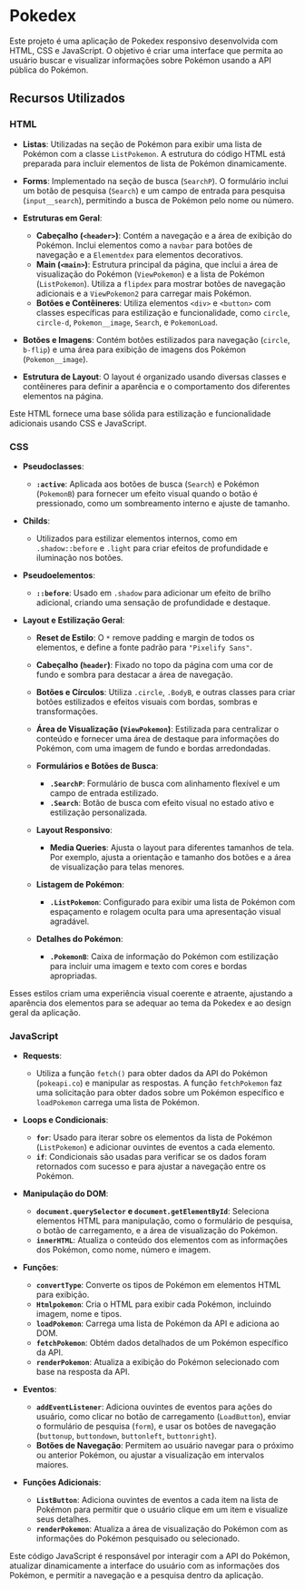 # Pokedex

Este projeto é uma aplicação de Pokedex responsivo desenvolvida com HTML, CSS e JavaScript. O objetivo é criar uma interface que permita ao usuário buscar e visualizar informações sobre Pokémon usando a API pública do Pokémon.

## Recursos Utilizados

### HTML
- **Listas**: Utilizadas na seção de Pokémon para exibir uma lista de Pokémon com a classe `ListPokemon`. A estrutura do código HTML está preparada para incluir elementos de lista de Pokémon dinamicamente.
  
- **Forms**: Implementado na seção de busca (`SearchP`). O formulário inclui um botão de pesquisa (`Search`) e um campo de entrada para pesquisa (`input__search`), permitindo a busca de Pokémon pelo nome ou número.

- **Estruturas em Geral**: 
  - **Cabeçalho (`<header>`)**: Contém a navegação e a área de exibição do Pokémon. Inclui elementos como a `navbar` para botões de navegação e a `Elementdex` para elementos decorativos.
  - **Main (`<main>`)**: Estrutura principal da página, que inclui a área de visualização do Pokémon (`ViewPokemon`) e a lista de Pokémon (`ListPokemon`). Utiliza a `flipdex` para mostrar botões de navegação adicionais e a `ViewPokemon2` para carregar mais Pokémon.
  - **Botões e Contêineres**: Utiliza elementos `<div>` e `<button>` com classes específicas para estilização e funcionalidade, como `circle`, `circle-d`, `Pokemon__image`, `Search`, e `PokemonLoad`.

- **Botões e Imagens**: Contém botões estilizados para navegação (`circle`, `b-flip`) e uma área para exibição de imagens dos Pokémon (`Pokemon__image`).

- **Estrutura de Layout**: O layout é organizado usando diversas classes e contêineres para definir a aparência e o comportamento dos diferentes elementos na página.

Este HTML fornece uma base sólida para estilização e funcionalidade adicionais usando CSS e JavaScript.


### CSS
- **Pseudoclasses**: 
  - **`:active`**: Aplicada aos botões de busca (`Search`) e Pokémon (`PokemonB`) para fornecer um efeito visual quando o botão é pressionado, como um sombreamento interno e ajuste de tamanho.

- **Childs**: 
  - Utilizados para estilizar elementos internos, como em `.shadow::before` e `.light` para criar efeitos de profundidade e iluminação nos botões.

- **Pseudoelementos**:
  - **`::before`**: Usado em `.shadow` para adicionar um efeito de brilho adicional, criando uma sensação de profundidade e destaque.

- **Layout e Estilização Geral**:
  - **Reset de Estilo**: O `*` remove padding e margin de todos os elementos, e define a fonte padrão para `"Pixelify Sans"`.
  
  - **Cabeçalho (`header`)**: Fixado no topo da página com uma cor de fundo e sombra para destacar a área de navegação.
  
  - **Botões e Círculos**: Utiliza `.circle`, `.BodyB`, e outras classes para criar botões estilizados e efeitos visuais com bordas, sombras e transformações.

  - **Área de Visualização (`ViewPokemon`)**: Estilizada para centralizar o conteúdo e fornecer uma área de destaque para informações do Pokémon, com uma imagem de fundo e bordas arredondadas.

  - **Formulários e Botões de Busca**:
    - **`.SearchP`**: Formulário de busca com alinhamento flexível e um campo de entrada estilizado.
    - **`.Search`**: Botão de busca com efeito visual no estado ativo e estilização personalizada.
  
  - **Layout Responsivo**:
    - **Media Queries**: Ajusta o layout para diferentes tamanhos de tela. Por exemplo, ajusta a orientação e tamanho dos botões e a área de visualização para telas menores.
  
  - **Listagem de Pokémon**:
    - **`.ListPokemon`**: Configurado para exibir uma lista de Pokémon com espaçamento e rolagem oculta para uma apresentação visual agradável.

  - **Detalhes do Pokémon**:
    - **`.PokemonB`**: Caixa de informação do Pokémon com estilização para incluir uma imagem e texto com cores e bordas apropriadas.

Esses estilos criam uma experiência visual coerente e atraente, ajustando a aparência dos elementos para se adequar ao tema da Pokedex e ao design geral da aplicação.


### JavaScript
- **Requests**:
  - Utiliza a função `fetch()` para obter dados da API do Pokémon (`pokeapi.co`) e manipular as respostas. A função `fetchPokemon` faz uma solicitação para obter dados sobre um Pokémon específico e `loadPokemon` carrega uma lista de Pokémon.

- **Loops e Condicionais**:
  - **`for`**: Usado para iterar sobre os elementos da lista de Pokémon (`ListPokemon`) e adicionar ouvintes de eventos a cada elemento.
  - **`if`**: Condicionais são usadas para verificar se os dados foram retornados com sucesso e para ajustar a navegação entre os Pokémon.

- **Manipulação do DOM**:
  - **`document.querySelector` e `document.getElementById`**: Seleciona elementos HTML para manipulação, como o formulário de pesquisa, o botão de carregamento, e a área de visualização do Pokémon.
  - **`innerHTML`**: Atualiza o conteúdo dos elementos com as informações dos Pokémon, como nome, número e imagem.

- **Funções**:
  - **`convertType`**: Converte os tipos de Pokémon em elementos HTML para exibição.
  - **`Htmlpokemon`**: Cria o HTML para exibir cada Pokémon, incluindo imagem, nome e tipos.
  - **`loadPokemon`**: Carrega uma lista de Pokémon da API e adiciona ao DOM.
  - **`fetchPokemon`**: Obtém dados detalhados de um Pokémon específico da API.
  - **`renderPokemon`**: Atualiza a exibição do Pokémon selecionado com base na resposta da API.

- **Eventos**:
  - **`addEventListener`**: Adiciona ouvintes de eventos para ações do usuário, como clicar no botão de carregamento (`LoadButton`), enviar o formulário de pesquisa (`form`), e usar os botões de navegação (`buttonup`, `buttondown`, `buttonleft`, `buttonright`).
  - **Botões de Navegação**: Permitem ao usuário navegar para o próximo ou anterior Pokémon, ou ajustar a visualização em intervalos maiores.

- **Funções Adicionais**:
  - **`ListButton`**: Adiciona ouvintes de eventos a cada item na lista de Pokémon para permitir que o usuário clique em um item e visualize seus detalhes.
  - **`renderPokemon`**: Atualiza a área de visualização do Pokémon com as informações do Pokémon pesquisado ou selecionado.

Este código JavaScript é responsável por interagir com a API do Pokémon, atualizar dinamicamente a interface do usuário com as informações dos Pokémon, e permitir a navegação e a pesquisa dentro da aplicação.


